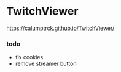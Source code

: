 # TwitchViewer

https://calumptrck.github.io/TwitchViewer/

### todo 
 - fix cookies
 - remove streamer button

